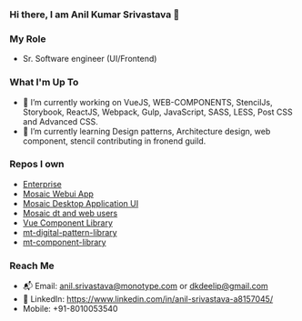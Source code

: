 ### Hi there, I am Anil Kumar Srivastava 👋

### My Role
- Sr. Software engineer (UI/Frontend)

<!--
**Anilsri/Anilsri** is a ✨ _special_ ✨ repository because its `README.md` (this file) appears on your GitHub profile.
-->
### What I'm Up To 

- 🔭 I’m currently working on VueJS, WEB-COMPONENTS, StencilJs, Storybook, ReactJS, Webpack, Gulp, JavaScript, SASS, LESS, Post CSS and Advanced CSS.
- 🌱 I’m currently learning Design patterns, Architecture design, web component, stencil contributing in fronend guild.

### Repos I own
- [Enterprise](https://github.com/Monotype/Enterprise)
- [Mosaic Webui App](https://github.com/Monotype/mosaic-webui-app)
- [Mosaic Desktop Application UI](https://github.com/Monotype/Mosaic-Desktop-Application-UI)
- [Mosaic dt and web users](https://github.com/Monotype/mosaic-logout-dt-and-web-users)
- [Vue Component Library](https://github.com/Monotype/vue-component-library)
- [mt-digital-pattern-library](https://github.com/Monotype/mt-digital-pattern-library)
- [mt-component-library](https://github.com/Monotype/mt-component-library/)

### Reach Me
- 📬 Email: anil.srivastava@monotype.com or dkdeelip@gmail.com
- 👤 LinkedIn: https://www.linkedin.com/in/anil-srivastava-a8157045/
- Mobile: +91-8010053540

